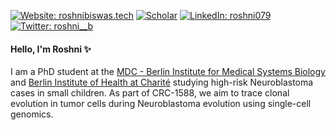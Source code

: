 [![Website: roshnibiswas.tech](https://img.shields.io/badge/website-gray?&style=plastic)](http://www.roshnibiswas.tech/)
[![Scholar](https://img.shields.io/badge/googlescholar-%234285F4.svg?&style=plastic&logo=google-scholar&logoColor=white)](https://scholar.google.com/citations?user=bQY3sGAAAAAJ&hl=en)
[![LinkedIn: roshni079](https://img.shields.io/badge/linkedin-%230077B5.svg?&style=plastic&logo=linkedin&logoColor=white)](https://www.linkedin.com/in/roshni079/)
[![Twitter: roshni__b](https://img.shields.io/twitter/follow/roshni__b?style=social)](https://twitter.com/roshni__b)

#### Hello, I'm Roshni ✨

I am a PhD student at the [MDC - Berlin Institute for Medical Systems Biology](https://www.mdc-berlin.de/bimsb) and [Berlin Institute of Health at Charité](https://www.bihealth.org/en/) studying high-risk Neuroblastoma cases in small children. As part of CRC-1588, we aim to trace clonal evolution in tumor cells during Neuroblastoma evolution using single-cell genomics.
